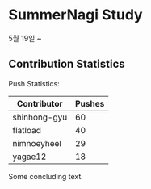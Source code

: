 # SummerNagi Study

5월 19일 ~ 

## Contribution Statistics

Push Statistics:

| Contributor | Pushes |
| ----------- | ------ |
| shinhong-gyu | 60 |
| flatload | 40 |
| nimnoeyheel | 29 |
| yagae12 | 18 |

Some concluding text.
